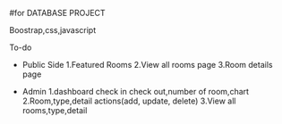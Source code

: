#for DATABASE PROJECT 

Boostrap,css,javascript

To-do 
- Public Side
   1.Featured Rooms
   2.View all rooms page
   3.Room details page
 

- Admin
  1.dashboard check in check out,number of room,chart 
  2.Room,type,detail actions(add, update, delete)
  3.View all rooms,type,detail 

